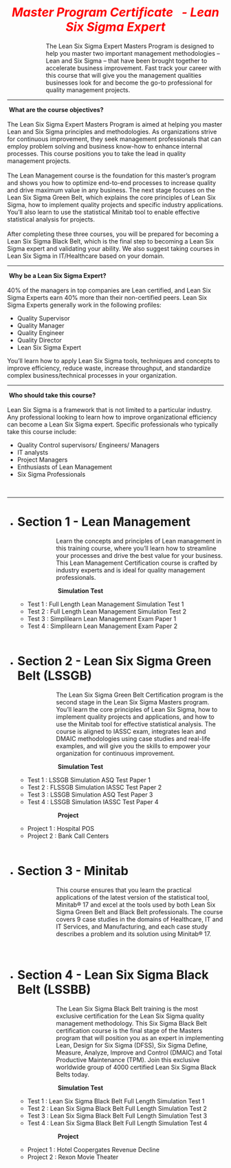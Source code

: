 <center>
 &nbsp; &nbsp; &nbsp; &nbsp; &nbsp; &nbsp;&nbsp; &nbsp; &nbsp; &nbsp; &nbsp; &nbsp;&nbsp; &nbsp; &nbsp; &nbsp; &nbsp; &nbsp;<h1 style="color:red"><em><strong>Master Program Certificate &nbsp; -  Lean Six Sigma Expert</strong></em></h1>
</center>
<p style="padding-left: 90px;">
The Lean Six Sigma Expert Masters Program is designed to help you master two important management methodologies – Lean and Six Sigma – that have been brought together to accelerate business improvement. Fast track your career with this course that will give you the management qualities businesses look for and become the go-to professional for quality management projects.

<br>
<hr>
<span style="font-weight: 200;">&nbsp;</span><strong>What are the course objectives?</strong><br><br>
The Lean Six Sigma Expert Masters Program is aimed at helping you master Lean and Six Sigma principles and methodologies. As organizations strive for continuous improvement, they seek management professionals that can employ problem solving and business know-how to enhance internal processes. This course positions you to take the lead in quality management projects.<br><br>
The Lean Management course is the foundation for this master’s program and shows you how to optimize end-to-end processes to increase quality and drive maximum value in any business. The next stage focuses on the Lean Six Sigma Green Belt, which explains the core principles of Lean Six Sigma, how to implement quality projects and specific industry applications. You’ll also learn to use the statistical Minitab tool to enable effective statistical analysis for projects.<br><br>
After completing these three courses, you will be prepared for becoming a Lean Six Sigma Black Belt, which is the final step to becoming a Lean Six Sigma expert and validating your ability. We also suggest taking courses in Lean Six Sigma in IT/Healthcare based on your domain.
<br>
<hr>
<span style="font-weight: 200;">&nbsp;</span><strong>Why be a Lean Six Sigma Expert?</strong><br><br>
40% of the managers in top companies are Lean certified, and Lean Six Sigma Experts earn 40% more than their non-certified peers. Lean Six Sigma Experts generally work in the following profiles:
<ul>
    <li>Quality Supervisor</li>
    <li>Quality Manager</li>
    <li>Quality Engineer</li>
    <li>Quality Director</li>
    <li>Lean Six Sigma Expert</li>
</ul>
You’ll learn how to apply Lean Six Sigma tools, techniques and concepts to improve efficiency, reduce waste, increase throughput, and standardize complex business/technical processes in your organization.
<br>
<hr>
<span style="font-weight: 200;">&nbsp;</span><strong>Who should take this course?</strong><br><br>
Lean Six Sigma is a framework that is not limited to a particular industry. Any professional looking to learn how to improve organizational efficiency can become a Lean Six Sigma expert. Specific professionals who typically take this course include:
<ul>
    <li>Quality Control supervisors/ Engineers/ Managers</li>
    <li>IT analysts</li>
    <li>Project Managers</li>
    <li>Enthusiasts of Lean Management</li>
   <li> Six Sigma Professionals</li>
</ul>
</p>
<br>
<hr>

<ul>
<li style="font-weight: 400;">
        <h1><strong>Section 1 - Lean Management</strong></h1>
</li>
    <p style="padding-left: 90px;">
    Learn the concepts and principles of Lean management in this training course, where you’ll learn how to streamline your processes and drive the best value for your business. This Lean Management Certification course is crafted by industry experts and is ideal for quality management professionals.</p>
    <p style="padding-left: 90px;"><span style="font-weight: 200;">&nbsp;</span><strong>Simulation Test</strong></p>
        <ul>
            <li> Test 1 : Full Length Lean Management Simulation Test 1</li>
            <li> Test 2 : Full Length Lean Management Simulation Test 2</li>
            <li> Test 3 : Simplilearn Lean Management Exam Paper 1</li>
            <li> Test 4 : Simplilearn Lean Management Exam Paper 2</li>
        </ul>
<br>
<li style="font-weight: 400;">
        <h1><strong>Section 2 - Lean Six Sigma Green Belt (LSSGB)</strong></h1>
</li>
    <p style="padding-left: 90px;">
    The Lean Six Sigma Green Belt Certification program is the second stage in the Lean Six Sigma Masters program. You’ll learn the core principles of Lean Six Sigma, how to implement quality projects and applications, and how to use the Minitab tool for effective statistical analysis. The course is aligned to IASSC exam, integrates lean and DMAIC methodologies using case studies and real-life examples, and will give you the skills to empower your organization for continuous improvement.</p>
        <p style="padding-left: 90px;"><span style="font-weight: 200;">&nbsp;</span><strong>Simulation Test</strong></p>
        <ul>
            <li> Test 1 : LSSGB Simulation ASQ Test Paper 1</li>
            <li> Test 2 : FLSSGB Simulation IASSC Test Paper 2</li>
            <li> Test 3 : LSSGB Simulation ASQ Test Paper 3</li>
            <li> Test 4 : LSSGB Simulation IASSC Test Paper 4</li>
        </ul>
        <p style="padding-left: 90px;"><span style="font-weight: 200;">&nbsp;</span><strong>Project</strong></p>
        <ul>
            <li> Project 1 : Hospital POS</li>
            <li> Project 2 : Bank Call Centers</li>
        </ul>
<br>
<li style="font-weight: 400;">
        <h1><strong>Section 3 - Minitab</strong></h1>
</li>
    <p style="padding-left: 90px;">This course ensures that you learn the practical applications of the latest version of the statistical tool, Minitab® 17 and excel at the tools used by both Lean Six Sigma Green Belt and Black Belt professionals. The course covers 9 case studies in the domains of Healthcare, IT and IT Services, and Manufacturing, and each case study describes a problem and its solution using Minitab® 17.</p>

<br> 
<li style="font-weight: 400;">
            <h1><strong>Section 4 - Lean Six Sigma Black Belt (LSSBB)</strong></h1>
</li>
        <p style="padding-left: 90px;">The Lean Six Sigma Black Belt training is the most exclusive certification for the Lean Six Sigma quality management methodology. This Six Sigma Black Belt certification course is the final stage of the Masters program that will position you as an expert in implementing Lean, Design for Six Sigma (DFSS), Six Sigma Define, Measure, Analyze, Improve and Control (DMAIC) and Total Productive Maintenance (TPM). Join this exclusive worldwide group of 4000 certified Lean Six Sigma Black Belts today.</p>
        <p style="padding-left: 90px;"><span style="font-weight: 200;">&nbsp;</span><strong>Simulation Test</strong></p>
        <ul>
            <li> Test 1 : Lean Six Sigma Black Belt Full Length Simulation Test 1</li>
            <li> Test 2 : Lean Six Sigma Black Belt Full Length Simulation Test 2</li>
            <li> Test 3 : Lean Six Sigma Black Belt Full Length Simulation Test 3</li>
            <li> Test 4 : Lean Six Sigma Black Belt Full Length Simulation Test 4</li>
        </ul>
        <p style="padding-left: 90px;"><span style="font-weight: 200;">&nbsp;</span><strong>Project</strong></p>
        <ul>
            <li> Project 1 : Hotel Coopergates Revenue Decline</li>
            <li> Project 2 : Rexon Movie Theater</li>
        </ul>
</ul>
